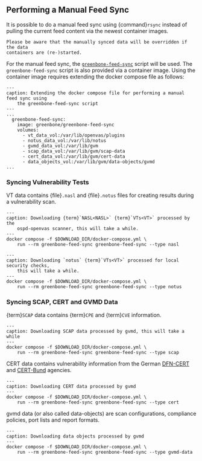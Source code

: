 ## Performing a Manual Feed Sync

It is possible to do a manual feed sync using {command}`rsync` instead of
pulling the current feed content via the newest container images.

```{warning}
Please be aware that the manually synced data will be overridden if the data
containers are (re-)started.
```

For the manual feed sync, the [`greenbone-feed-sync`](https://github.com/greenbone/greenbone-feed-sync/)
script will be used. The `greenbone-feed-sync` script is also provided via a
container image. Using the container image requires extending the docker compose
file as follows:

```{code-block} yaml
---
caption: Extending the docker compose file for performing a manual feed sync using
    the greenbone-feed-sync script
---
...
  greenbone-feed-sync:
    image: greenbone/greenbone-feed-sync
    volumes:
      - vt_data_vol:/var/lib/openvas/plugins
      - notus_data_vol:/var/lib/notus
      - gvmd_data_vol:/var/lib/gvm
      - scap_data_vol:/var/lib/gvm/scap-data
      - cert_data_vol:/var/lib/gvm/cert-data
      - data_objects_vol:/var/lib/gvm/data-objects/gvmd
...
```

### Syncing Vulnerability Tests

VT data contains {file}`.nasl` and {file}`.notus` files for creating results
during a vulnerability scan.

```{code-block} shell
---
caption: Downloading {term}`NASL<NASL>` {term}`VTs<VT>` processed by the
    ospd-openvas scanner, this will take a while.
---
docker compose -f $DOWNLOAD_DIR/docker-compose.yml \
    run --rm greenbone-feed-sync greenbone-feed-sync --type nasl
```

```{code-block} shell
---
caption: Downloading `notus` {term}`VTs<VT>` processed for local security checks,
    this will take a while.
---
docker compose -f $DOWNLOAD_DIR/docker-compose.yml \
    run --rm greenbone-feed-sync greenbone-feed-sync --type notus
```

### Syncing SCAP, CERT and GVMD Data

{term}`SCAP` data contains {term}`CPE` and {term}`CVE` information.

```{code-block} shell
---
caption: Downloading SCAP data processed by gvmd, this will take a while
---
docker compose -f $DOWNLOAD_DIR/docker-compose.yml \
    run --rm greenbone-feed-sync greenbone-feed-sync --type scap
```

CERT data contains vulnerability information from the German [DFN-CERT](https://www.dfn-cert.de/)
and [CERT-Bund](https://cert-bund.de/) agencies.

```{code-block} shell
---
caption: Downloading CERT data processed by gvmd
---
docker compose -f $DOWNLOAD_DIR/docker-compose.yml \
    run --rm greenbone-feed-sync greenbone-feed-sync --type cert
```

gvmd data (or also called data-objects) are scan configurations, compliance
policies, port lists and report formats.

```{code-block} shell
---
caption: Downloading data objects processed by gvmd
---
docker compose -f $DOWNLOAD_DIR/docker-compose.yml \
    run --rm greenbone-feed-sync greenbone-feed-sync --type gvmd-data
```
